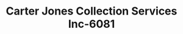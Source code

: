 ---
f_zip-code: 97601
f_state-code: OR
title: Carter Jones Collection Services Inc-6081
f_phone: 541-882-3424
f_city-only: Klamath Falls
f_address: 1143 Pine Street Klamath Falls
f_location-unique-id: '6081'
slug: carter-jones-collection-services-inc-6081
updated-on: '2024-05-30T13:46:58.046Z'
created-on: '2024-05-30T13:36:59.803Z'
published-on: '2024-05-30T13:54:32.469Z'
f_city-state: cms/city/klamath-falls-or.md
f_company: cms/company/carter-jones-collection-services-inc.md
f_state: cms/state/oregon.md
layout: '[payday-loan].html'
tags: payday-loan
---